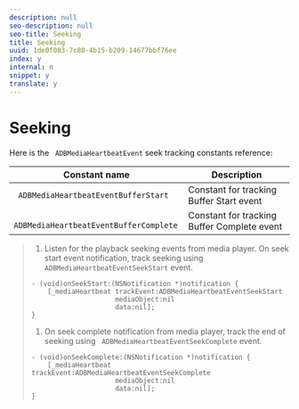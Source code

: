 ```yaml
---
description: null
seo-description: null
seo-title: Seeking
title: Seeking
uuid: 1de0f083-7c80-4b15-b209-14677bbf76ee
index: y
internal: n
snippet: y
translate: y
---
```


# Seeking

Here is the ` ADBMediaHeartbeatEvent` seek tracking constants reference: 


|  Constant name  | Description  |
|---|---|
|  ` ADBMediaHeartbeatEventBufferStart`  | Constant for tracking Buffer Start event  |
|  ` ADBMediaHeartbeatEventBufferComplete`  | Constant for tracking Buffer Complete event  |


>1. Listen for the playback seeking events from media player. On seek start event notification, track seeking using ` ADBMediaHeartbeatEventSeekStart` event.
>
>   ```
>   - (void)onSeekStart:(NSNotification *)notification { 
>       [_mediaHeartbeat trackEvent:ADBMediaHeartbeatEventSeekStart  
>                        mediaObject:nil  
>                        data:nil]; 
>   } 
>   
>   ```
>
>1. On seek complete notification from media player, track the end of seeking using ` ADBMediaHeartbeatEventSeekComplete` event.
>
>   ```
>   - (void)onSeekComplete:(NSNotification *)notification { 
>       [_mediaHeartbeat trackEvent:ADBMediaHeartbeatEventSeekComplete  
>                        mediaObject:nil  
>                        data:nil]; 
>   } 
>   
>   ```
>
